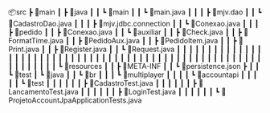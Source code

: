 
📦src
 ┣ 📂main
 ┃ ┣ 📂java
 ┃ ┃ ┗ 📂main
 ┃ ┃   ┗ 📜main.java
 ┃ ┃
 ┃ ┣ 📂mjv.dao
 ┃ ┃ ┗ 📜CadastroDao.java
 ┃ ┃
 ┃ ┣ 📂mjv.jdbc.connection
 ┃ ┃ ┗ 📜Conexao.java
 ┃ ┃
 ┃ ┣ 📂pedido
 ┃ ┃ ┣ 📜Conexao.java
 ┃ ┃ ┗ 📂auxiliar
 ┃ ┃   ┣ 📜Check.java
 ┃ ┃   ┣ 📜FormatTime.java
 ┃ ┃   ┣ 📜PedidoAux.java
 ┃ ┃   ┣ 📜PedidoItem.java
 ┃ ┃   ┣ 📜Print.java
 ┃ ┃   ┣ 📜Register.java
 ┃ ┃   ┗ 📜Request.java
 ┃ ┃
 ┃ ┃
 ┃ ┃
 ┃ ┃
 ┃ ┃
 ┃ ┃
 ┃ ┃
 ┃ ┃
 ┃ ┃
 ┃ ┃
 ┃ ┃
 ┃ ┃
 ┃ ┃
 ┃ ┃
 ┃ ┃
 ┃ ┃
 ┃ ┃
 ┃ ┃
 ┃ ┃
 ┃ ┃
 ┃ ┃
 ┃ ┃
 ┃ ┃
 ┃ ┃
 ┃ ┃
 ┃ ┃
 ┃ ┃
 ┃ ┃
 ┃ ┃
 ┃ ┃
 ┃ ┃
 ┃ ┗ 📂resources
 ┃ ┃ ┣ 📂META-INF
 ┃ ┃   ┗ 📜persistence.json ┣
 ┃ ┃ 
 ┗ 📂test
 ┃ ┗ 📂java
 ┃ ┃ ┗ 📂br
 ┃ ┃ ┃ ┗ 📂multiplayer
 ┃ ┃ ┃ ┃ ┗ 📂accountapi
 ┃ ┃ ┃ ┃ ┃ ┗ 📂test
 ┃ ┃ ┃ ┃ ┃ ┃ ┣ 📜CadastroTest.java
 ┃ ┃ ┃ ┃ ┃ ┃ ┣ 📜LancamentoTest.java
 ┃ ┃ ┃ ┃ ┃ ┃ ┣ 📜LoginTest.java
 ┃ ┃ ┃ ┃ ┃ ┃ ┗ 📜ProjetoAccountJpaApplicationTests.java
